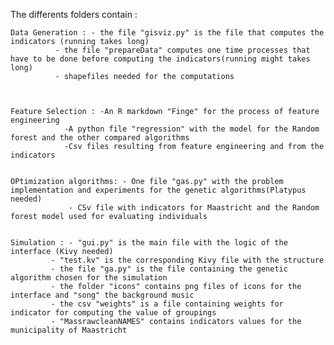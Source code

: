 The differents folders contain :

	Data Generation : - the file "gisviz.py" is the file that computes the indicators (running takes long) 
			  - the file "prepareData" computes one time processes that have to be done before computing the indicators(running might takes long)
			  - shapefiles needed for the computations



	Feature Selection : -An R markdown "Finge" for the process of feature engineering
			    -A python file "regression" with the model for the Random forest and the other compared algorithms 
			    -Csv files resulting from feature engineering and from the indicators


	OPtimization algorithms: - One file "gas.py" with the problem implementation and experiments for the genetic algorithms(Platypus needed)
				 - CSv file with indicators for Maastricht and the Random forest model used for evaluating individuals


	Simulation : - "gui.py" is the main file with the logic of the interface (Kivy needed)
		     - "test.kv" is the corresponding Kivy file with the structure 
		     - the file "ga.py" is the file containing the genetic algorithm chosen for the simulation
		     - the folder "icons" contains png files of icons for the interface and "song" the background music
		     - the csv "weights" is a file containing weights for indicator for computing the value of groupings
		     - "MassrawcleanNAMES" contains indicators values for the municipality of Maastricht
